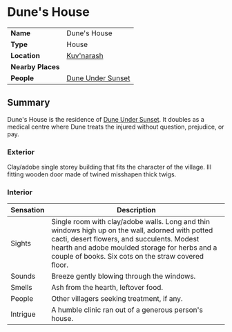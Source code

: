 # Dune's House

|||
| --- | --- |
| **Name** | Dune's House | place.4
| **Type** | House |
| **Location** | [Kuv'narash](../../settlements/villages/kuvnarash.md) |
| **Nearby Places** | |
| **People** | [Dune Under Sunset](../../../characters/dune-under-sunset.md) |

## Summary

Dune's House is the residence of [Dune Under Sunset](../../../characters/dune-under-sunset.md). It doubles as a medical centre where Dune treats the injured without question, prejudice, or pay.

### Exterior

Clay/adobe single storey building that fits the character of the village. Ill fitting wooden door made of twined misshapen thick twigs.

### Interior

| Sensation | Description |
| ---- | --- |
| Sights | Single room with clay/adobe walls. Long and thin windows high up on the wall, adorned with potted cacti, desert flowers, and succulents. Modest hearth and adobe moulded storage for herbs and a couple of books. Six cots on the straw covered floor. |
| Sounds | Breeze gently blowing through the windows. |
| Smells | Ash from the hearth, leftover food. |
| People | Other villagers seeking treatment, if any. |
| Intrigue | A humble clinic ran out of a generous person's house. |
